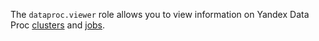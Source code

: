 The `dataproc.viewer` role allows you to view information on Yandex Data Proc [clusters](../../data-proc/concepts/index.md#resources) and [jobs](../../data-proc/concepts/jobs.md).
